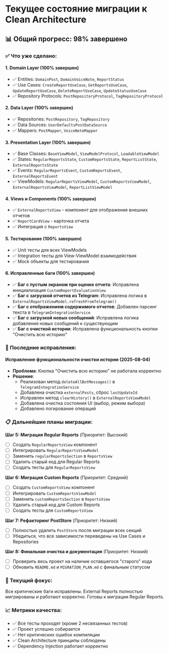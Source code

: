 # Текущее состояние миграции к Clean Architecture

## 📊 Общий прогресс: 98% завершено

### ✅ Что уже сделано:

#### 1. Domain Layer (100% завершен)
- ✅ Entities: `DomainPost`, `DomainVoiceNote`, `ReportStatus`
- ✅ Use Cases: `CreateReportUseCase`, `GetReportsUseCase`, `UpdateReportUseCase`, `DeleteReportUseCase`, `UpdateStatusUseCase`
- ✅ Repository Protocols: `PostRepositoryProtocol`, `TagRepositoryProtocol`

#### 2. Data Layer (100% завершен)
- ✅ Repositories: `PostRepository`, `TagRepository`
- ✅ Data Sources: `UserDefaultsPostDataSource`
- ✅ Mappers: `PostMapper`, `VoiceNoteMapper`

#### 3. Presentation Layer (100% завершен)
- ✅ Base Classes: `BaseViewModel`, `ViewModelProtocol`, `LoadableViewModel`
- ✅ States: `RegularReportsState`, `CustomReportsState`, `ReportListState`, `ExternalReportsState`
- ✅ Events: `RegularReportsEvent`, `CustomReportsEvent`, `ExternalReportsEvent`
- ✅ ViewModels: `RegularReportsViewModel`, `CustomReportsViewModel`, `ExternalReportsViewModel`, `ReportListViewModel`

#### 4. Views и Components (100% завершен)
- ✅ `ExternalReportsView` - компонент для отображения внешних отчетов
- ✅ `ReportCardView` - карточка отчета
- ✅ Интеграция с `ReportsView`

#### 5. Тестирование (100% завершен)
- ✅ Unit тесты для всех ViewModels
- ✅ Integration тесты для View-ViewModel взаимодействия
- ✅ Mock объекты для тестирования

#### 6. Исправленные баги (100% завершен)
- ✅ **Баг с пустым экраном при оценке отчета**: Исправлена инициализация `CustomReportEvaluationView`
- ✅ **Баг с загрузкой отчетов из Telegram**: Исправлена логика в `ExternalReportsViewModel.refreshFromTelegram()`
- ✅ **Баг с отображением содержимого отчетов**: Добавлен парсинг текста в `TelegramIntegrationService`
- ✅ **Баг с загрузкой новых сообщений**: Исправлена логика добавления новых сообщений к существующим
- ✅ **Баг с очисткой истории**: Исправлена функциональность кнопки "Очистить всю историю"

### 🔧 Последние исправления:

#### Исправление функциональности очистки истории (2025-08-04)
- **Проблема**: Кнопка "Очистить всю историю" не работала корректно
- **Решение**: 
  - Реализован метод `deleteAllBotMessages()` в `TelegramIntegrationService`
  - Добавлена очистка `externalPosts`, сброс `lastUpdateId`
  - Исправлен метод `clearHistory()` в `ExternalReportsViewModel`
  - Добавлена очистка состояния UI (выбор, режим выбора)
  - Добавлено логирование операций

### 📋 Дальнейшие планы миграции:

**Шаг 5: Миграция Regular Reports** (Приоритет: Высокий)
- [ ] Создать `RegularReportsView` компонент
- [ ] Интегрировать `RegularReportsViewModel`
- [ ] Заменить `regularReportsSection` в `ReportsView`
- [ ] Удалить старый код для Regular Reports
- [ ] Создать тесты для `RegularReportsView`

**Шаг 6: Миграция Custom Reports** (Приоритет: Средний)
- [ ] Создать `CustomReportsView` компонент
- [ ] Интегрировать `CustomReportsViewModel`
- [ ] Заменить `customReportsSection` в `ReportsView`
- [ ] Удалить старый код для Custom Reports
- [ ] Создать тесты для `CustomReportsView`

**Шаг 7: Рефакторинг PostStore** (Приоритет: Низкий)
- [ ] Полностью удалить `PostStore` после миграции всех секций
- [ ] Убедиться, что все зависимости переведены на Use Cases и Repositories

**Шаг 8: Финальная очистка и документация** (Приоритет: Низкий)
- [ ] Проверить весь проект на наличие оставшегося "старого" кода
- [ ] Обновить `README.md` и `MIGRATION_PLAN.md` с финальным статусом

### 🎯 Текущий фокус:
Все критические баги исправлены. External Reports полностью мигрированы и работают корректно. Готовы к миграции Regular Reports.

### 📈 Метрики качества:
- ✅ Все тесты проходят (кроме 2 несвязанных тестов)
- ✅ Проект успешно собирается
- ✅ Нет критических ошибок компиляции
- ✅ Clean Architecture принципы соблюдены
- ✅ Dependency Injection работает корректно 